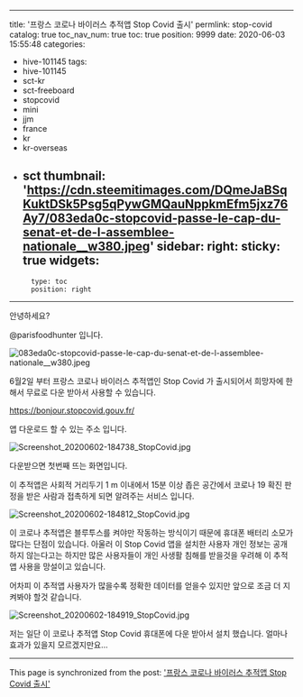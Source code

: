 
---
title: '프랑스 코로나 바이러스 추적앱 Stop Covid 출시'
permlink: stop-covid
catalog: true
toc_nav_num: true
toc: true
position: 9999
date: 2020-06-03 15:55:48
categories:
- hive-101145
tags:
- hive-101145
- sct-kr
- sct-freeboard
- stopcovid
- mini
- jjm
- france
- kr
- kr-overseas
- sct
thumbnail: 'https://cdn.steemitimages.com/DQmeJaBSqKuktDSk5Psg5qPywGMQauNppkmEfm5jxz76Ay7/083eda0c-stopcovid-passe-le-cap-du-senat-et-de-l-assemblee-nationale__w380.jpeg'
sidebar:
    right:
        sticky: true
widgets:
    -
        type: toc
        position: right
---


안녕하세요?

@parisfoodhunter 입니다. 

![083eda0c-stopcovid-passe-le-cap-du-senat-et-de-l-assemblee-nationale__w380.jpeg](https://cdn.steemitimages.com/DQmeJaBSqKuktDSk5Psg5qPywGMQauNppkmEfm5jxz76Ay7/083eda0c-stopcovid-passe-le-cap-du-senat-et-de-l-assemblee-nationale__w380.jpeg)

6월2일 부터 프랑스 코로나 바이러스 추적앱인 Stop Covid 가 출시되어서 희망자에 한해서 무료로 다운 받아서 사용할 수 있습니다. 

https://bonjour.stopcovid.gouv.fr/

앱 다운로드 할 수 있는 주소 입니다. 

![Screenshot_20200602-184738_StopCovid.jpg](https://cdn.steemitimages.com/DQmRHzhJ2zyEJVjy16q2HCN8GNnLBsHc3nqwHmMqErXE5MQ/Screenshot_20200602-184738_StopCovid.jpg)

다운받으면 첫번째 뜨는 화면입니다.

이 추적앱은 사회적 거리두기 1 m 이내에서 15분 이상 좁은 공간에서 코로나 19 확진 판정을 받은 사람과 접촉하게 되면 알려주는 서비스 입니다.

![Screenshot_20200602-184812_StopCovid.jpg](https://cdn.steemitimages.com/DQmPDBmX2MFpXHpscvXf47dPa5UBYe7eLgPQM1XTiW4X4mP/Screenshot_20200602-184812_StopCovid.jpg)

이 코로나 추적앱은 블루투스를 켜야만 작동하는 방식이기 때문에 휴대폰 배터리 소모가 많다는 단점이 있습니다. 
아울러 이 Stop Covid 앱을 설치한 사용자 개인 정보는 공개하지 않는다고는 하지만 많은 사용자들이 개인 사생활 침해를 받을것을 우려해 이 추적앱 사용을 망설이고 있습니다. 

어차피 이 추적앱 사용자가 많을수록 정확한 데이터를 얻을수 있지만 앞으로 조금 더 지켜봐야 할것 같습니다. 

![Screenshot_20200602-184919_StopCovid.jpg](https://cdn.steemitimages.com/DQmeVcTHGu7VPoNBt4r644EKXCoAvpJ72UUBKYWyjqV7dDT/Screenshot_20200602-184919_StopCovid.jpg)

저는 일단 이 코로나 추적앱  Stop Covid 휴대폰에 다운 받아서 설치 했습니다.  얼마나 효과가 있을지 모르겠지만요...

- - -

This page is synchronized from the post: ['프랑스 코로나 바이러스 추적앱 Stop Covid 출시'](https://steemit.com/@parisfoodhunter/stop-covid)
